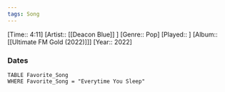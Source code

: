 ```yaml
---
tags: Song  
---
```

[Time:: 4:11]
[Artist:: [[Deacon Blue]] ]
[Genre:: Pop]
[Played:: ]
[Album:: [[Ultimate FM Gold (2022)]]]
[Year:: 2022]
### Dates
````dataview
TABLE Favorite_Song
WHERE Favorite_Song = "Everytime You Sleep"
````